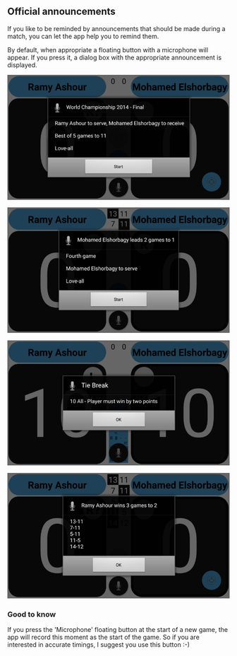 ## Official announcements

If you like to be reminded by announcements that should be made during a match, you can let the app help you to remind them.

By default, when appropriate a floating button with a microphone will appear.
If you press it, a dialog box with the appropriate announcement is displayed.

![Squore with official announcement](img/sb.main.11.start.announcement.png)

![Squore with official announcement](img/sb.main.12.official.announcement.png)

![Squore with Tie-Break announcement](img/sb.main.13.tie-break.announcement.png)

![Squore with End-Of-Match announcement](img/sb.main.14.match.end.announcement.png)

### Good to know

If you press the 'Microphone' floating button at the start of a new game, the app will record this moment as the start of the game.
So if you are interested in accurate timings, I suggest you use this button :-)

